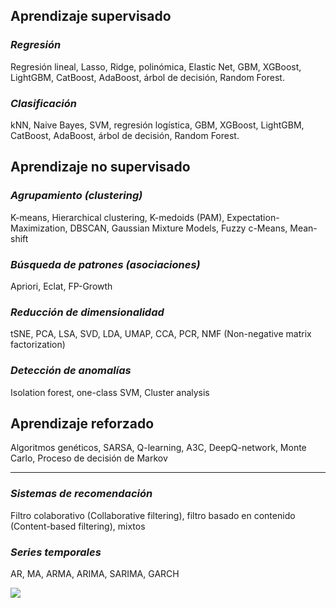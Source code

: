 ## Aprendizaje supervisado

### *Regresión*
  
Regresión lineal, Lasso, Ridge, polinómica, Elastic Net, GBM, XGBoost, LightGBM, CatBoost, AdaBoost, árbol de decisión,
Random Forest.

### *Clasificación*

kNN, Naive Bayes, SVM, regresión logística, GBM, XGBoost, LightGBM, CatBoost, AdaBoost, árbol de decisión,
Random Forest.


## Aprendizaje no supervisado

### *Agrupamiento (clustering)*

K-means, Hierarchical clustering, K-medoids (PAM), Expectation-Maximization, DBSCAN, Gaussian Mixture Models, Fuzzy c-Means,
Mean-shift

### *Búsqueda de patrones (asociaciones)*

Apriori, Eclat, FP-Growth

### *Reducción de dimensionalidad*

tSNE, PCA, LSA, SVD, LDA, UMAP, CCA, PCR, NMF (Non-negative matrix factorization)

### *Detección de anomalías*

Isolation forest, one-class SVM, Cluster analysis


## Aprendizaje reforzado

Algoritmos genéticos, SARSA, Q-learning, A3C, DeepQ-network, Monte Carlo, Proceso de decisión de Markov


***

### *Sistemas de recomendación*

Filtro colaborativo (Collaborative filtering), filtro basado en contenido (Content-based filtering), mixtos

### *Series temporales*

AR, MA, ARMA, ARIMA, SARIMA, GARCH


![](https://i.pinimg.com/originals/31/74/c4/3174c419e4ab07223f95dcf8ddd86eec.png)

